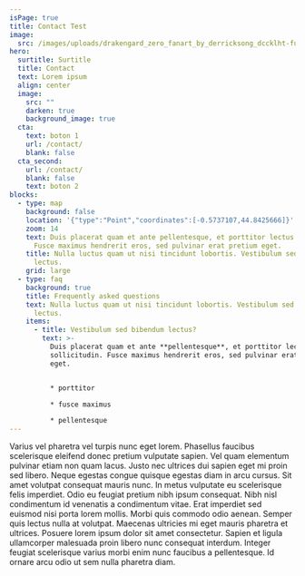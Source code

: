 ```yaml
---
isPage: true
title: Contact Test
image:
  src: /images/uploads/drakengard_zero_fanart_by_derricksong_dccklht-fullview.jpg
hero:
  surtitle: Surtitle
  title: Contact
  text: Lorem ipsum
  align: center
  image:
    src: ""
    darken: true
    background_image: true
  cta:
    text: boton 1
    url: /contact/
    blank: false
  cta_second:
    url: /contact/
    blank: false
    text: boton 2
blocks:
  - type: map
    background: false
    location: '{"type":"Point","coordinates":[-0.5737107,44.8425666]}'
    zoom: 14
    text: Duis placerat quam et ante pellentesque, et porttitor lectus sollicitudin.
      Fusce maximus hendrerit eros, sed pulvinar erat pretium eget.
    title: Nulla luctus quam ut nisi tincidunt lobortis. Vestibulum sed bibendum
      lectus.
    grid: large
  - type: faq
    background: true
    title: Frequently asked questions
    text: Nulla luctus quam ut nisi tincidunt lobortis. Vestibulum sed bibendum
      lectus.
    items:
      - title: Vestibulum sed bibendum lectus?
        text: >-
          Duis placerat quam et ante **pellentesque**, et porttitor lectus
          sollicitudin. Fusce maximus hendrerit eros, sed pulvinar erat pretium
          eget.


          * porttitor

          * fusce maximus

          * pellentesque
---
```



Varius vel pharetra vel turpis nunc eget lorem. Phasellus faucibus scelerisque eleifend donec pretium vulputate sapien. Vel quam elementum pulvinar etiam non quam lacus. Justo nec ultrices dui sapien eget mi proin sed libero. Neque egestas congue quisque egestas diam in arcu cursus. Sit amet volutpat consequat mauris nunc. In metus vulputate eu scelerisque felis imperdiet. Odio eu feugiat pretium nibh ipsum consequat. Nibh nisl condimentum id venenatis a condimentum vitae. Erat imperdiet sed euismod nisi porta lorem mollis. Morbi quis commodo odio aenean. Semper quis lectus nulla at volutpat. Maecenas ultricies mi eget mauris pharetra et ultrices. Posuere lorem ipsum dolor sit amet consectetur. Sapien et ligula ullamcorper malesuada proin libero nunc consequat interdum. Integer feugiat scelerisque varius morbi enim nunc faucibus a pellentesque. Id ornare arcu odio ut sem nulla pharetra diam.